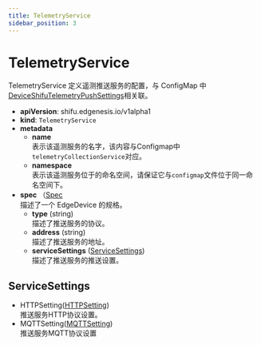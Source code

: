 ```yaml
---
title: TelemetryService
sidebar_position: 3
---
```


# TelemetryService

TelemetryService 定义遥测推送服务的配置，与 ConfigMap 中[DeviceShifuTelemetryPushSettings](deviceshifu-configmap.md#DeviceShifuTelemetryPushSettings)相关联。

- **apiVersion**: shifu.edgenesis.io/v1alpha1
- **kind**: `TelemetryService`
- **metadata**
    - **name**<br/>表示该遥测服务的名字，该内容与Configmap中`telemetryCollectionService`对应。
    - **namespace**<br/>表示该遥测服务位于的命名空间，请保证它与`configmap`文件位于同一命名空间下。
- **spec** （[Spec](#edgedevicespec)<br/>描述了一个 EdgeDevice 的规格。
    - **type** (string)<br/>描述了推送服务的协议。
    - **address** (string)<br/>描述了推送服务的地址。
    - **serviceSettings** ([ServiceSettings](#servicesettings))<br/>描述了推送服务的推送设置。

## ServiceSettings

- HTTPSetting([HTTPSetting](edgedevice.md#protocolsettings))<br/>推送服务HTTP协议设置。
- MQTTSetting([MQTTSetting](edgedevice.md#protocolsettings))<br/>推送服务MQTT协议设置
